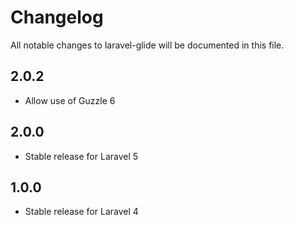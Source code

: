 # Changelog

All notable changes to laravel-glide will be documented in this file.

## 2.0.2
- Allow use of Guzzle 6

## 2.0.0
- Stable release for Laravel 5

## 1.0.0
- Stable release for Laravel 4
